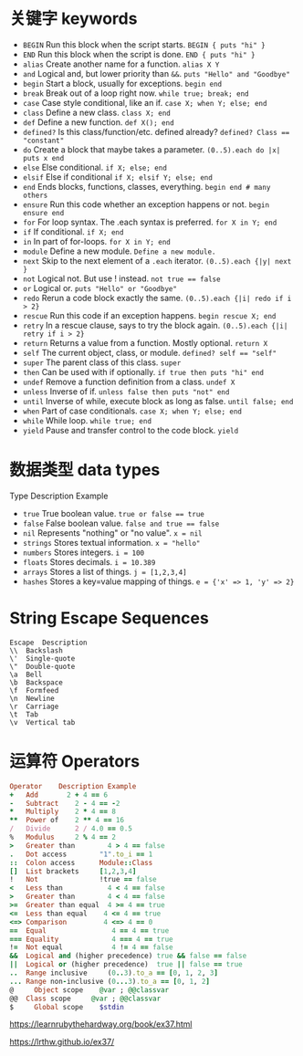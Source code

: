 # 关键字 keywords

* `BEGIN`    Run this block when the script starts.	       `BEGIN { puts "hi" }`
* `END`      Run this block when the script is done.       `END { puts "hi" }`
* `alias`    Create another name for a function.	         `alias X Y`
* `and`      Logical and, but lower priority than `&&`.    `puts "Hello" and "Goodbye"`
* `begin`    Start a block, usually for exceptions.	       `begin end`
* `break`    Break out of a loop right now.	               `while true; break; end`
* `case`     Case style conditional, like an if.	         `case X; when Y; else; end`
* `class`    Define a new class.	                         `class X; end`
* `def`      Define a new function.                        `def X(); end`
* `defined?` Is this class/function/etc. defined already?  `defined? Class == "constant"`
* `do`       Create a block that maybe takes a parameter.	 `(0..5).each do |x| puts x end`
* `else`     Else conditional.	                           `if X; else; end`
* `elsif`    Else if conditional                           `if X; elsif Y; else; end`
* `end`      Ends blocks, functions, classes, everything.	 `begin end # many others`
* `ensure`   Run this code whether an exception happens or not.	  `begin ensure end`
* `for`      For loop syntax. The .each syntax is preferred.	     `for X in Y; end`
* `if` If conditional.	`if X; end`
* `in` In part of for-loops.	`for X in Y; end`
* `module` Define a new module.	`Define a new module.	`
* `next` Skip to the next element of a `.each` iterator.	`(0..5).each {|y| next }`
* `not` Logical not. But use ! instead.	`not true == false`
* `or` Logical or.	`puts "Hello" or "Goodbye"`
* `redo` Rerun a code block exactly the same.	`(0..5).each {|i| redo if i > 2}`
* `rescue` Run this code if an exception happens.	`begin rescue X; end`
* `retry` In a rescue clause, says to try the block again.	`(0..5).each {|i| retry if i > 2}`
* `return` Returns a value from a function. Mostly optional.	`return X`
* `self` The current object, class, or module.	`defined? self == "self"`
* `super` The parent class of this class.	`super`
* `then` Can be used with if optionally.	`if true then puts "hi" end`
* `undef` Remove a function definition from a class.	`undef X`
* `unless` Inverse of if.	`unless false then puts "not" end`
* `until` Inverse of while, execute block as long as false.	`until false; end`
* `when` Part of case conditionals.	`case X; when Y; else; end`
* `while` While loop.	 `while true; end`
* `yield` Pause and transfer control to the code block.	 `yield`

# 数据类型 data types

Type	Description	Example

* `true`	True boolean value.	`true or false == true`
* `false`	False boolean value.	`false and true == false`
* `nil`	Represents "nothing" or "no value".	`x = nil`
* `strings`	Stores textual information.	`x = "hello"`
* `numbers`	Stores integers.	`i = 100`
* `floats`	Stores decimals.	`i = 10.389`
* `arrays`	Stores a list of things.	`j = [1,2,3,4]`
* `hashes`	Stores a key=value mapping of things.	`e = {'x' => 1, 'y' => 2}`

# String Escape Sequences
```
Escape	Description
\\	Backslash
\'	Single-quote
\"	Double-quote
\a	Bell
\b	Backspace
\f	Formfeed
\n	Newline
\r	Carriage
\t	Tab
\v	Vertical tab
```

# 运算符 Operators
```ruby
Operator	Description	Example
+	Add	      2 + 4 == 6
-	Subtract	2 - 4 == -2
*	Multiply	2 * 4 == 8
**	Power of	2 ** 4 == 16
/	Divide	    2 / 4.0 == 0.5
%	Modulus	    2 % 4 == 2
>	Greater than	    4 > 4 == false
.	Dot access	      "1".to_i == 1
::	Colon access	  Module::Class
[]	List brackets	  [1,2,3,4]
!	Not	              !true == false
<	Less than	        4 < 4 == false
>	Greater than	    4 < 4 == false
>=	Greater than equal	4 >= 4 == true
<=	Less than equal	   4 <= 4 == true
<=>	Comparison	       4 <=> 4 == 0
==	Equal	             4 == 4 == true
===	Equality	         4 === 4 == true
!=	Not equal	         4 != 4 == false
&&	Logical and (higher precedence)	true && false == false
||	Logical or (higher precedence)	true || false == true
..	Range inclusive	    (0..3).to_a == [0, 1, 2, 3]
...	Range non-inclusive	(0...3).to_a == [0, 1, 2]
@	  Object scope	  @var ; @@classvar
@@	Class scope	    @var ; @@classvar
$	  Global scope	  $stdin
```

https://learnrubythehardway.org/book/ex37.html

https://lrthw.github.io/ex37/
